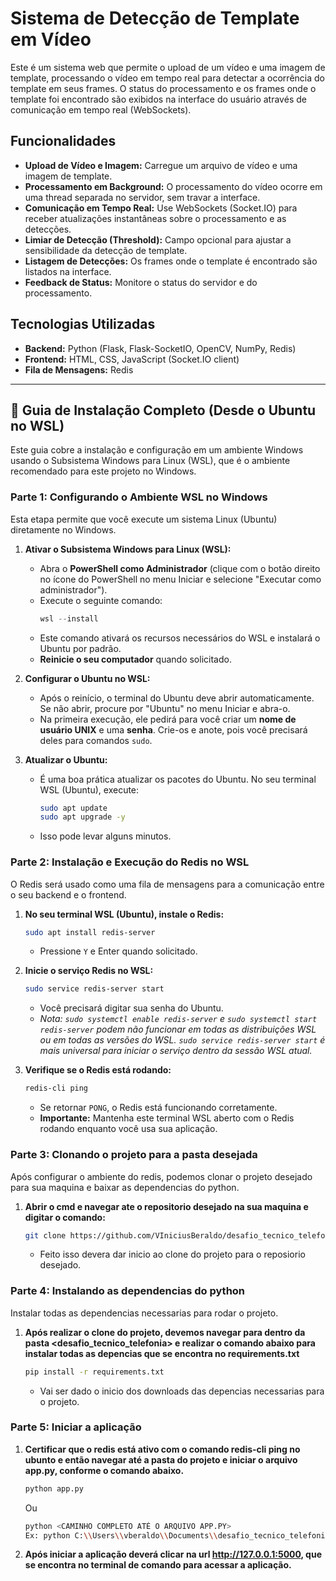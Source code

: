 # Sistema de Detecção de Template em Vídeo

Este é um sistema web que permite o upload de um vídeo e uma imagem de template, processando o vídeo em tempo real para detectar a ocorrência do template em seus frames. O status do processamento e os frames onde o template foi encontrado são exibidos na interface do usuário através de comunicação em tempo real (WebSockets).

## Funcionalidades

* **Upload de Vídeo e Imagem:** Carregue um arquivo de vídeo e uma imagem de template.
* **Processamento em Background:** O processamento do vídeo ocorre em uma thread separada no servidor, sem travar a interface.
* **Comunicação em Tempo Real:** Use WebSockets (Socket.IO) para receber atualizações instantâneas sobre o processamento e as detecções.
* **Limiar de Detecção (Threshold):** Campo opcional para ajustar a sensibilidade da detecção de template.
* **Listagem de Detecções:** Os frames onde o template é encontrado são listados na interface.
* **Feedback de Status:** Monitore o status do servidor e do processamento.

## Tecnologias Utilizadas

* **Backend:** Python (Flask, Flask-SocketIO, OpenCV, NumPy, Redis)
* **Frontend:** HTML, CSS, JavaScript (Socket.IO client)
* **Fila de Mensagens:** Redis

---

## 🚀 Guia de Instalação Completo (Desde o Ubuntu no WSL)

Este guia cobre a instalação e configuração em um ambiente Windows usando o Subsistema Windows para Linux (WSL), que é o ambiente recomendado para este projeto no Windows.

### Parte 1: Configurando o Ambiente WSL no Windows

Esta etapa permite que você execute um sistema Linux (Ubuntu) diretamente no Windows.

1.  **Ativar o Subsistema Windows para Linux (WSL):**
    * Abra o **PowerShell como Administrador** (clique com o botão direito no ícone do PowerShell no menu Iniciar e selecione "Executar como administrador").
    * Execute o seguinte comando:
        ```powershell
        wsl --install
        ```
    * Este comando ativará os recursos necessários do WSL e instalará o Ubuntu por padrão.
    * **Reinicie o seu computador** quando solicitado.

2.  **Configurar o Ubuntu no WSL:**
    * Após o reinício, o terminal do Ubuntu deve abrir automaticamente. Se não abrir, procure por "Ubuntu" no menu Iniciar e abra-o.
    * Na primeira execução, ele pedirá para você criar um **nome de usuário UNIX** e uma **senha**. Crie-os e anote, pois você precisará deles para comandos `sudo`.

3.  **Atualizar o Ubuntu:**
    * É uma boa prática atualizar os pacotes do Ubuntu. No seu terminal WSL (Ubuntu), execute:
        ```bash
        sudo apt update
        sudo apt upgrade -y
        ```
    * Isso pode levar alguns minutos.

### Parte 2: Instalação e Execução do Redis no WSL

O Redis será usado como uma fila de mensagens para a comunicação entre o seu backend e o frontend.

1.  **No seu terminal WSL (Ubuntu), instale o Redis:**
    ```bash
    sudo apt install redis-server
    ```
    * Pressione `Y` e Enter quando solicitado.

2.  **Inicie o serviço Redis no WSL:**
    ```bash
    sudo service redis-server start
    ```
    * Você precisará digitar sua senha do Ubuntu.
    * *Nota: `sudo systemctl enable redis-server` e `sudo systemctl start redis-server` podem não funcionar em todas as distribuições WSL ou em todas as versões do WSL. `sudo service redis-server start` é mais universal para iniciar o serviço dentro da sessão WSL atual.*

3.  **Verifique se o Redis está rodando:**
    ```bash
    redis-cli ping
    ```
    * Se retornar `PONG`, o Redis está funcionando corretamente.
    * **Importante:** Mantenha este terminal WSL aberto com o Redis rodando enquanto você usa sua aplicação.

### Parte 3: Clonando o projeto para a pasta desejada

Após configurar o ambiente do redis, podemos clonar o projeto desejado para sua maquina e baixar as dependencias do python.

1. **Abrir o cmd e navegar ate o repositorio desejado na sua maquina e digitar o comando:**
    ```bash
    git clone https://github.com/VIniciusBeraldo/desafio_tecnico_telefonia.git
    ```
    * Feito isso devera dar inicio ao clone do projeto para o reposiorio desejado.

### Parte 4: Instalando as dependencias do python

Instalar todas as dependencias necessarias para rodar o projeto.

1. **Após realizar o clone do projeto, devemos navegar para dentro da pasta <desafio_tecnico_telefonia> e realizar o comando abaixo para instalar todas as depencias que se encontra no requirements.txt**
    ```bash
    pip install -r requirements.txt
    ```
    * Vai ser dado o inicio dos downloads das depencias necessarias para o projeto.

### Parte 5: Iniciar a aplicação

1. **Certificar que o redis está ativo com o comando redis-cli ping no ubunto e então navegar até a pasta do projeto e iniciar o arquivo app.py, conforme o comando abaixo.**
    ```bash
    python app.py
    ```
    Ou
    ```bash
    python <CAMINHO COMPLETO ATÉ O ARQUIVO APP.PY>
    Ex: python C:\\Users\\vberaldo\\Documents\\desafio_tecnico_telefonia\\app\\app.py
    ```
2. **Após iniciar a aplicação deverá clicar na url http://127.0.0.1:5000, que se encontra no terminal de comando para acessar a aplicação.**
